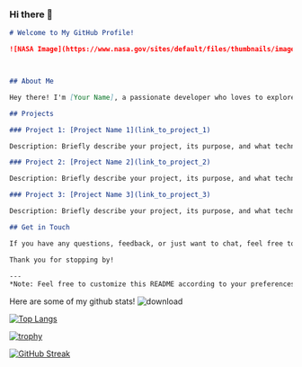 ### Hi there 👋

<!--
**audgeviolin07/audgeviolin07** is a ✨ _special_ ✨ repository because its `README.md` (this file) appears on your GitHub profile.

Here are some ideas to get you started:

- 🔭 I’m currently working on ...
- 🌱 I’m currently learning ...
- 👯 I’m looking to collaborate on ...
- 🤔 I’m looking for help with ...
- 💬 Ask me about ...
- 📫 How to reach me: ...
- 😄 Pronouns: ...
- ⚡ Fun fact: ...
-->

```markdown
# Welcome to My GitHub Profile!

![NASA Image](https://www.nasa.gov/sites/default/files/thumbnails/image/nasa-logo-web-rgb.png)



## About Me

Hey there! I'm [Your Name], a passionate developer who loves to explore the realms of technology. I thrive on creating innovative solutions and collaborating on exciting projects that challenge my skills. This GitHub profile serves as a canvas where I showcase my journey through the world of coding.

## Projects

### Project 1: [Project Name 1](link_to_project_1)

Description: Briefly describe your project, its purpose, and what technologies or languages you used.

### Project 2: [Project Name 2](link_to_project_2)

Description: Briefly describe your project, its purpose, and what technologies or languages you used.

### Project 3: [Project Name 3](link_to_project_3)

Description: Briefly describe your project, its purpose, and what technologies or languages you used.

## Get in Touch

If you have any questions, feedback, or just want to chat, feel free to reach out to me via [email](mailto:your_email@example.com) or connect with me on [LinkedIn](link_to_your_linkedin_profile). Let's collaborate and build amazing things together!

Thank you for stopping by!

---
*Note: Feel free to customize this README according to your preferences and update the project details with your own projects.*
```
Here are some of my github stats!
![download](https://github.com/audgeviolin07/audgeviolin07/assets/123830780/2e0a9ff8-5f1d-4515-a591-bc02929c92d1)

[![Top Langs](https://github-readme-stats.vercel.app/api/top-langs/?username=audgeviolin07&layout=donut-vertical)](https://github.com/anuraghazra/github-readme-stats)

[![trophy](https://github-profile-trophy.vercel.app/?username=audgeviolin07&=onedark)](https://github.com/ryo-ma/github-profile-trophy)

[![GitHub Streak](https://github-readme-streak-stats.herokuapp.com/?user=audgeviolin07)](https://git.io/streak-stats)
